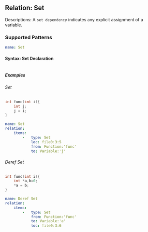 ## Relation: Set
Descriptions: A `set dependency` indicates any explicit assignment of a variable.

### Supported Patterns
```yaml
name: Set
```

#### Syntax: Set Declaration

```text

```
##### Examples

###### Set

```cpp
int func(int i){
    int j;
    j = i;
}
```

```yaml
name: Set
relation:
    items:
        -   type: Set
            loc: file0:3:5
            from: Function:'func'
            to: Variable:'j'
```

###### Deref Set
```cpp
int func(int i){
    int *a,b=0;
    *a = b; 
}
```

```yaml
name: Deref Set
relation:
    items:
        -   type: Set
            from: Function:'func'
            to: Variable:'a'
            loc: file0:3:6
```
